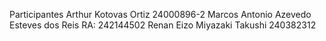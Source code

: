 Participantes
Arthur Kotovas Ortiz 24000896-2
Marcos Antonio Azevedo Esteves dos Reis RA: 242144502
Renan Eizo Miyazaki Takushi 240382312
